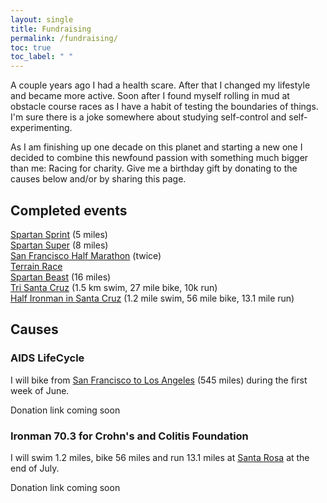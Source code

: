 ```yaml
---
layout: single
title: Fundraising
permalink: /fundraising/
toc: true
toc_label: " "
---
```


A couple years ago I had a health scare. After that I changed my lifestyle and became more active. Soon after I found myself rolling in mud at obstacle course races as I have a habit of testing the boundaries of things. I'm sure there is a joke somewhere about studying self-control and self-experimenting.

As I am finishing up one decade on this planet and starting a new one I decided to combine this newfound passion with something much  bigger than me: Racing for charity. Give me a birthday gift by donating to the causes below and/or by sharing this page.

## Completed events

[Spartan Sprint](https://www.spartan.com/en/race/detail/3926/overview) (5 miles)  
[Spartan Super](https://www.spartan.com/en/race/detail/4236/overview) (8 miles)  
[San Francisco Half Marathon](http://www.thesfmarathon.com/) (twice)  
[Terrain Race](http://terrainrace.com/)   
[Spartan Beast](https://www.spartan.com/en/race/detail/3690/overview) (16 miles)  
[Tri Santa Cruz](http://www.finishlineproduction.com/events/triathlon/TriSantaCruz/TriSantaCruz.html) (1.5 km swim, 27 mile bike, 10k run)  
[Half Ironman in Santa Cruz](http://www.ironman.com/triathlon/events/americas/ironman-70.3/santa-cruz.aspx) (1.2 mile swim, 56 mile bike, 13.1 mile run)  

## Causes

### AIDS LifeCycle

I will bike from [San Francisco to Los Angeles](https://www.aidslifecycle.org/) (545 miles) during the first week of June.

Donation link coming soon

### Ironman 70.3 for Crohn's and Colitis Foundation

I will swim 1.2 miles, bike 56 miles and run 13.1 miles at [Santa Rosa](http://www.ironman.com/triathlon/events/americas/ironman-70.3/santa-rosa.aspx) at the end of July.

Donation link coming soon
